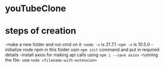 # youTubeClone

# steps of creation
-make a new folder and run cmd on it
-`node -v` is 21.7.1
-`npm -v` is 10.5.0
-initialize node npm in this folder usin `npm init` command and put in required details
-install axios for making api calls using `npm i --save axios`
-running the file- use `node <filename-with-extension>`
